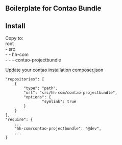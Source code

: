 ## Boilerplate for Contao Bundle

## Install

Copy to:  
root  
\- src  
\- - hh-com  
\- - - contao-projectbundle  

Update your contao installation composer.json
``` code
"repositories": [
    {
        "type": "path",
        "url": "src/hh-com/contao-projectbundle",
        "options": {
                "symlink": true
        }
    }
],
"require": {
    ...
    "hh-com/contao-projectbundle": "@dev",
    ... 
}
```